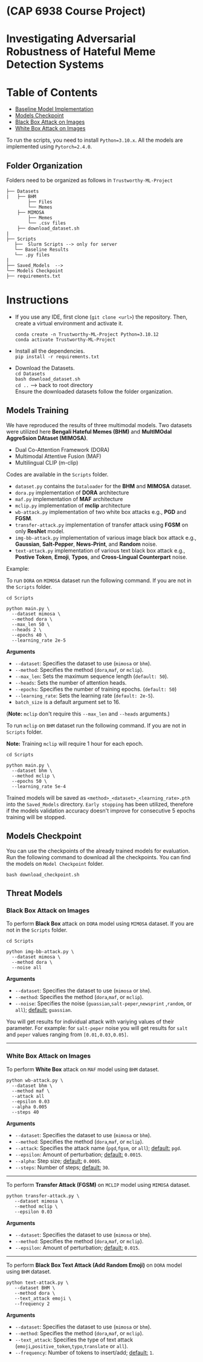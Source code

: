 # (CAP 6938 Course Project)
# Investigating Adversarial Robustness of Hateful Meme Detection Systems 

# Table of Contents

 - [Baseline Model Implementation](#models-training)
 - [Models Checkpoint](#models-checkpoint)
 - [Black Box Attack on Images](#black-box-attack-on-images)
 - [White Box Attack on Images](#white-box-attack-on-images)

To run the scripts, you need to  install `Python=3.10.x`. All the models are implemented using `Pytorch=2.4.0`. 

## Folder Organization

Folders need to be organized as follows in `Trustworthy-ML-Project`

```
├── Datasets
|   ├── BHM
        ├── Files 
        └── Memes
    ├── MIMOSA
        ├── Memes 
        └── .csv files  
    ├── download_dataset.sh 
|   
├── Scripts
   ├──  Slurm Scripts --> only for server
   └── Baseline Results 
   └── .py files
|   
├── Saved_Models  -->
└── Models Checkpoint 
├── requirements.txt           
```

# Instructions

- If you use any IDE, first clone (`git clone <url>`) the repository. Then, create a virtual environment and activate it.

    `conda create -n Trustworthy-ML-Project Python=3.10.12`<br>
    `conda activate Trustworthy-ML-Project`

- Install all the dependencies.<br>
`pip install -r requirements.txt`

- Download the Datasets.<br>
`cd Datasets` <br>
`bash download_dataset.sh`<br>
`cd ..` --> back to root directory<br>
Ensure the downloaded datasets follow the folder organization.

## Models Training 

We have reproduced the results of three multimodal models. Two datasets were utilized here **Bengali Hateful Memes (BHM)** and **MultIMOdal AggreSsion DAtaset (MIMOSA)**. 

- Dual Co-Attention Framework (DORA)
- Multimodal Attentive Fusion (MAF)
- Multilingual CLIP (m-clip)

Codes are available in the `Scripts` folder. 

- `dataset.py` contains the `Dataloader` for the **BHM** and **MIMOSA** dataset.
- `dora.py` implementation of **DORA** architecture
- `maf.py` implementation of **MAF** architecture
- `mclip.py` implementation of **mclip** architecture
- `wb-attack.py` implementation of two white box attacks e.g., **PGD** and **FGSM**.
- `transfer-attack.py` implementation of transfer attack using **FGSM** on only **ResNet** model.
- `img-bb-attack.py` implementation of various image black box attack e.g., **Gaussian**, **Salt-Pepper**, **News-Print**, and **Random** noise.
- `text-attack.py` implementation of various text black box attack e.g., **Postive Token**, **Emoji**, **Typos**, and **Cross-Lingual Counterpart** noise.

Example:

To run `DORA` on `MIMOSA` dataset run the following command. If you are not in the `Scripts` folder.

```
cd Scripts

python main.py \
  --dataset mimosa \
  --method dora \
  --max_len 50 \
  --heads 2 \
  --epochs 40 \
  --learning_rate 2e-5
```

**Arguments**

- `--dataset`: Specifies the dataset to use (`mimosa` or `bhm`).
- `--method`: Specifies the method (`dora`,`maf`, or `mclip`).
- `--max_len`: Sets the maximum sequence length (`default: 50`). 
- `--heads`: Sets the number of attention heads.
- `--epochs`: Specifies the number of training epochs. (`default: 50`)
- `--learning_rate`: Sets the learning rate (`default: 2e-5`).
- `batch_size` is a default argument set to 16.


(**Note:** `mclip` don't require this `--max_len` and `--heads` arguments.)

To run `mclip` on `BHM` dataset run the following command. If you are not in `Scripts` folder. 

**Note:** Training `mclip` will require 1 hour for each epoch.

```
cd Scripts

python main.py \
  --dataset bhm \
  --method mclip \
  --epochs 50 \
  --learning_rate 5e-4  
```

Trained models will be saved as `<method>_<dataset>_<learning_rate>.pth` into the `Saved_Models` directory. `Early stopping` has been utilized, therefore if the models validation accuracy doesn't improve for consecutive 5 epochs training will be stopped.


## Models Checkpoint

You can use the checkpoints of the already trained models for evaluation. Run the following command to download all the checkpoints. You can find the models on `Model Checkpoint` folder.

```
bash download_checkpoint.sh
```

## Threat Models

### Black Box Attack on Images

To perform **Black Box** attack on `DORA` model using `MIMOSA` dataset. If you are not in the `Scripts` folder.

```
cd Scripts

python img-bb-attack.py \
  --dataset mimosa \
  --method dora \
  --noise all
```

**Arguments**

- `--dataset`: Specifies the dataset to use (`mimosa` or `bhm`).
- `--method`: Specifies the method (`dora`,`maf`, or `mclip`).
- `--noise`: Specifies the noise (`guassian`,`salt-peper`,`newsprint` ,`random`, or `all`); <u>default:</u> `guassian`.

You will get results for individual attack with variying values of their parameter. For example: for `salt-peper` noise you will get results for `salt` and `peper` values ranging from `[0.01,0.03,0.05]`.

---
### White Box Attack on Images

To perform **White Box** attack on `MAF` model using `BHM` dataset.

```
python wb-attack.py \ 
  --dataset bhm \ 
  --method maf \ 
  --attack all
  --epsilon 0.03
  --alpha 0.005
  --steps 40
```
**Arguments**

- `--dataset`: Specifies the dataset to use (`mimosa` or `bhm`).
- `--method`: Specifies the method (`dora`,`maf`, or `mclip`).
- `--attack`: Specifies the attack name (`pgd`,`fgsm`, or `all`);  <u>default:</u> `pgd`.
- `--epsilon`: Amount of perturbation; <u>default:</u> `0.0015`.
- `--alpha`: Step size; <u>default:</u> `0.0005`.
- `--steps`: Number of steps; <u>default:</u> `30`.

---

To perform **Transfer Attack (FGSM)** on `MCLIP` model using `MIMOSA` dataset.

```
python transfer-attack.py \
   --dataset mimosa \
   --method mclip \ 
   --epsilon 0.03 
```
**Arguments**

- `--dataset`: Specifies the dataset to use (`mimosa` or `bhm`).
- `--method`: Specifies the method (`dora`,`maf`, or `mclip`).
- `--epsilon`: Amount of perturbation; <u>default:</u> `0.015`.

---

To perform **Black Box Text Attack (Add Random Emoji)** on `DORA` model using `BHM` dataset.

```
python text-attack.py \
   --dataset BHM \
   --method dora \
   --text_attack emoji \
   --frequency 2
```
**Arguments**

- `--dataset`: Specifies the dataset to use (`mimosa` or `bhm`).
- `--method`: Specifies the method (`dora`,`maf`, or `mclip`).
- `--text_attack`: Specifies the type of text attack (`emoji`,`positive_token`,`typo`,`translate` or `all`).
- `--frequency`: Number of tokens to insert/add; <u>default:</u> `1`.

